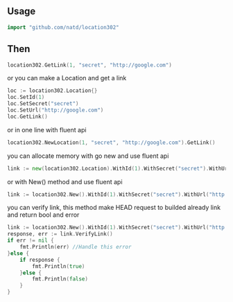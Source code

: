 ## Usage ##

```go
import "github.com/natd/location302"
```

## Then ##

```go
location302.GetLink(1, "secret", "http://google.com")
```

or you can make a Location and get a link

```go
loc := location302.Location{}
loc.SetId(1)
loc.SetSecret("secret")
loc.SetUrl("http://google.com")
loc.GetLink()
```

or in one line with fluent api

```go
location302.NewLocation(1, "secret", "http://google.com").GetLink()
```

you can allocate memory with go new and use fluent api

```go
link := new(location302.Location).WithId(1).WithSecret("secret").WithUrl("http://google.com").GetLink()
```

or with New() method and use fluent api

```go
link := location302.New().WithId(1).WithSecret("secret").WithUrl("http://google.com").GetLink()
```

you can verify link, this method make HEAD request to builded already link and return bool and error

```go
link := location302.New().WithId(1).WithSecret("secret").WithUrl("http://google.com")
response, err := link.VerifyLink()
if err != nil {
	fmt.Println(err) //Handle this error
}else {
	if response {
		fmt.Println(true)
	}else {
		fmt.Println(false)
	}
}
```